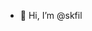 - 👋 Hi, I’m @skfil

<!---
skfil/skfil is a ✨ special ✨ repository because its `README.md` (this file) appears on your GitHub profile.
You can click the Preview link to take a look at your changes.
--->

